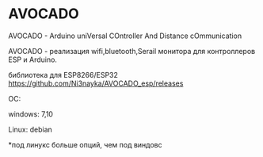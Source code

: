 # AVOCADO
AVOCADO - Arduino uniVersal COntroller And Distance cOmmunication

AVOCADO - реализация wifi,bluetooth,Serail монитора для контроллеров ESP и Arduino.

библиотека для ESP8266/ESP32
https://github.com/Ni3nayka/AVOCADO_esp/releases

OC:

windows: 7,10

Linux: debian

*под линукс больше опций, чем под виндовс

